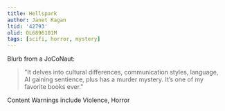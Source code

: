 ```yaml
---
title: Hellspark
author: Janet Kagan
ltid: '42793'
olid: OL6896101M
tags: [scifi, horror, mystery]
---
```


Blurb from a JoCoNaut:

> "It delves into cultural differences, communication styles, language, AI
> gaining sentience, plus has a murder mystery. It’s one of my favorite books
> ever."

Content Warnings include Violence, Horror

